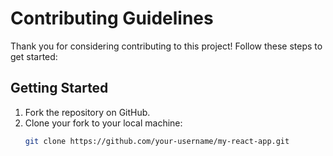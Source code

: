 # Contributing Guidelines

Thank you for considering contributing to this project! Follow these steps to get started:

## Getting Started
1. Fork the repository on GitHub.
2. Clone your fork to your local machine:
   ```sh
   git clone https://github.com/your-username/my-react-app.git
